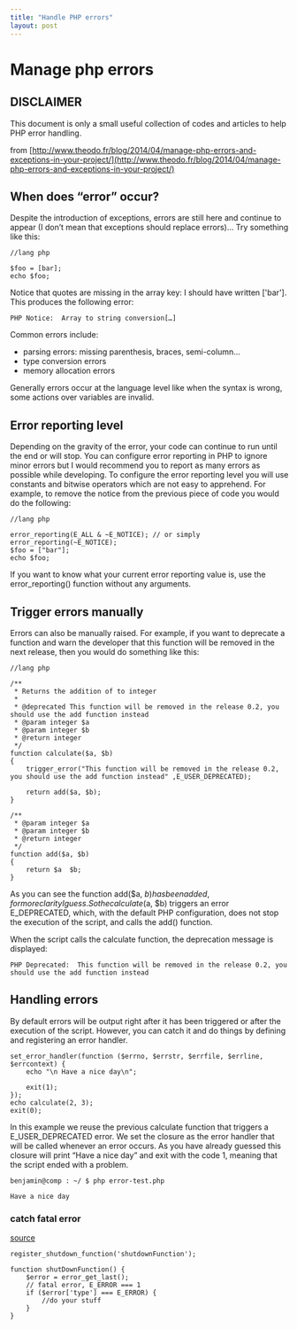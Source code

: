 ```yaml
---
title: "Handle PHP errors"
layout: post
---
```


# Manage php errors

## DISCLAIMER

This document is only a small useful collection of codes and articles to help PHP error handling.

from [http://www.theodo.fr/blog/2014/04/manage-php-errors-and-exceptions-in-your-project/](http://www.theodo.fr/blog/2014/04/manage-php-errors-and-exceptions-in-your-project/)


## When does “error” occur?

Despite the introduction of exceptions, errors are still here and continue to appear (I don’t mean that exceptions should replace errors)… Try something like this:

	//lang php

	$foo = [bar];
	echo $foo;

Notice that quotes are missing in the array key: I should have written ['bar']. This produces the following error:

	PHP Notice:  Array to string conversion[…]

Common errors include:

* parsing errors: missing parenthesis, braces, semi-column…
* type conversion errors
* memory allocation errors

Generally errors occur at the language level like when the syntax is wrong, some actions over variables are invalid.

## Error reporting level

Depending on the gravity of the error, your code can continue to run until the end or will stop. You can configure error reporting in PHP to ignore minor errors but I would recommend you to report as many errors as possible while developing. To configure the error reporting level you will use constants and bitwise operators which are not easy to apprehend. For example, to remove the notice from the previous piece of code you would do the following:

	//lang php

	error_reporting(E_ALL & ~E_NOTICE); // or simply error_reporting(~E_NOTICE);
	$foo = ["bar"];
	echo $foo;

If you want to know what your current error reporting value is, use the error_reporting() function without any arguments.

## Trigger errors manually

Errors can also be manually raised. For example, if you want to deprecate a function and warn the developer that this function will be removed in the next release, then you would do something like this:

	//lang php

	/**
	 * Returns the addition of to integer
	 *
	 * @deprecated This function will be removed in the release 0.2, you should use the add function instead
	 * @param integer $a
	 * @param integer $b
	 * @return integer
	 */
	function calculate($a, $b)
	{
	    trigger_error("This function will be removed in the release 0.2, you should use the add function instead" ,E_USER_DEPRECATED);

	    return add($a, $b);
	}

	/**
	 * @param integer $a
	 * @param integer $b
	 * @return integer
	 */
	function add($a, $b)
	{
	    return $a  $b;
	}

As you can see the function add($a, $b) has been added, for more clarity I guess. So the calculate($a, $b) triggers an error E_DEPRECATED, which, with the default PHP configuration, does not stop the execution of the script, and calls the add() function.

When the script calls the calculate function, the deprecation message is displayed:

	PHP Deprecated:  This function will be removed in the release 0.2, you should use the add function instead

## Handling errors

By default errors will be output right after it has been triggered or after the execution of the script. However, you can catch it and do things by defining and registering an error handler.

	set_error_handler(function ($errno, $errstr, $errfile, $errline, $errcontext) {
	    echo "\n Have a nice day\n";

	    exit(1);
	});
	echo calculate(2, 3);
	exit(0);

In this example we reuse the previous calculate function that triggers a E_USER_DEPRECATED error. We set the closure as the error handler that will be called whenever an error occurs.
As you have already guessed this closure will print “Have a nice day” and exit with the code 1, meaning that the script ended with a problem.

	benjamin@comp : ~/ $ php error-test.php

	Have a nice day


### catch fatal error

[source](http://stackoverflow.com/questions/277224/how-do-i-catch-a-php-fatal-error)

	register_shutdown_function('shutdownFunction');

	function shutDownFunction() {
	    $error = error_get_last();
	    // fatal error, E_ERROR === 1
	    if ($error['type'] === E_ERROR) {
	        //do your stuff
	    }
	}
